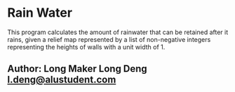 # Rain Water

This program calculates the amount of rainwater that can be retained after it rains, given a relief map represented by a list of non-negative integers representing the heights of walls with a unit width of 1.

## Author: Long Maker Long Deng <l.deng@alustudent.com>
